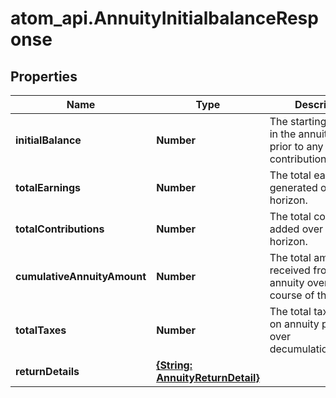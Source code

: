 # atom_api.AnnuityInitialbalanceResponse

## Properties
Name | Type | Description | Notes
------------ | ------------- | ------------- | -------------
**initialBalance** | **Number** | The starting balance in the annuity plan, prior to any periodic contributions. | 
**totalEarnings** | **Number** | The total earnings generated over the horizon. | 
**totalContributions** | **Number** | The total contributinos added over the horizon. | 
**cumulativeAnnuityAmount** | **Number** | The total amount received from the annuity over the course of the plan. | 
**totalTaxes** | **Number** | The total taxes paid on annuity payments over decumulation_horizon. | 
**returnDetails** | [**{String: AnnuityReturnDetail}**](AnnuityReturnDetail.md) |  | 


